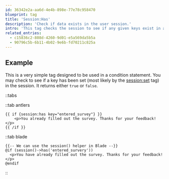 ```yaml
---
id: 36342e2a-aa6d-4e4b-898e-77e78c958470
blueprint: tag
title: 'Session:Has'
description: 'Check if data exists in the user session.'
intro: 'This tag checks the session to see if any given keys exist in a user session.'
related_entries:
  - c15836c2-808d-4260-9d01-e5a569da5b5a
  - 90796c5b-6b11-4b02-9e6b-fd70211c825a
---
```

## Example

This is a very simple tag designed to be used in a condition statement. You may check to see if a key has been set (most likely by the [session:set](/tags/session-set) tag) in the session. It returns either `true` or `false`.

::tabs

::tab antlers
```antlers
{{ if {session:has key="entered_survey"} }}
    <p>You already filled out the survey. Thanks for your feedback!</p>
{{ /if }}
```
::tab blade
```blade
{{-- We can use the session() helper in Blade --}}
@if (session()->has('entered_survery'))
  <p>You have already filled out the survey. Thanks for your feedback!</p>
@endif
```
::
